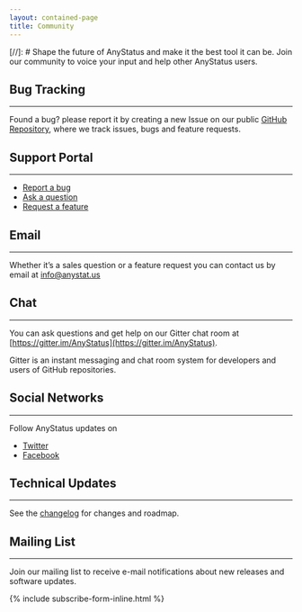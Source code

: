 ```yaml
---
layout: contained-page
title: Community
---
```


[//]: # Shape the future of AnyStatus and make it the best tool it can be. Join our community to voice your input and help other AnyStatus users.

## Bug Tracking
--------------------

Found a bug? please report it by creating a new Issue on our public [GitHub Repository](https://github.com/AnyStatus/Support/issues), where we track issues, bugs and feature requests.

## Support Portal
-----------------

- [Report a bug](https://anystatus.helprace.com/s1-general/problems)
- [Ask a question](https://anystatus.helprace.com/s1-general/questions)
- [Request a feature](https://anystatus.helprace.com/s1-general/ideas)

## Email
---------

Whether it’s a sales question or a feature request you can contact us by email at [info@anystat.us](mailto:info@anystat.us)

## Chat
-------

You can ask questions and get help on our Gitter chat room at [https://gitter.im/AnyStatus](https://gitter.im/AnyStatus).

Gitter is an instant messaging and chat room system for developers and users of GitHub repositories.

## Social Networks
------------------

Follow AnyStatus updates on

- [Twitter](https://twitter.com/AnyStatusApp)
- [Facebook](https://www.facebook.com/AnyStatusApp)

## Technical Updates
--------------------

See the [changelog](/changelog) for changes and roadmap.

## Mailing List
---------------

Join our mailing list to receive e-mail notifications about new releases and software updates.

{% include subscribe-form-inline.html %}

